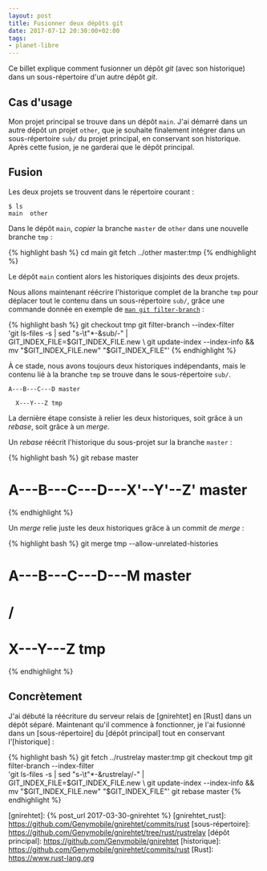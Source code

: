 ```yaml
---
layout: post
title: Fusionner deux dépôts git
date: 2017-07-12 20:30:00+02:00
tags:
- planet-libre
---
```


Ce billet explique comment fusionner un dépôt _git_ (avec son historique) dans
un sous-répertoire d'un autre dépôt _git_.


## Cas d'usage

Mon projet principal se trouve dans un dépôt `main`. J'ai démarré dans un autre
dépôt un projet `other`, que je souhaite finalement intégrer dans un
sous-répertoire `sub/` du projet principal, en conservant son historique. Après
cette fusion, je ne garderai que le dépôt principal.


## Fusion

Les deux projets se trouvent dans le répertoire courant :

    $ ls
    main  other

Dans le dépôt `main`, _copier_ la branche `master` de `other` dans une nouvelle
branche `tmp` :

{% highlight bash %}
cd main
git fetch ../other master:tmp
{% endhighlight %}

Le dépôt `main` contient alors les historiques disjoints des deux projets.

Nous allons maintenant réécrire l'historique complet de la branche `tmp` pour
déplacer tout le contenu dans un sous-répertoire `sub/`, grâce une commande
donnée en exemple de [`man git filter-branch`][git-scm] :

[git-scm]: https://git-scm.com/docs/git-filter-branch#_examples

{% highlight bash %}
git checkout tmp
git filter-branch --index-filter \
    'git ls-files -s | sed "s-\t\"*-&sub/-" |
        GIT_INDEX_FILE=$GIT_INDEX_FILE.new \
            git update-index --index-info &&
     mv "$GIT_INDEX_FILE.new" "$GIT_INDEX_FILE"'
{% endhighlight %}

À ce stade, nous avons toujours deux historiques indépendants, mais le contenu
lié à la branche `tmp` se trouve dans le sous-répertoire `sub/`.

```
A---B---C---D master

  X---Y---Z tmp
```

La dernière étape consiste à relier les deux historiques, soit grâce à un
_rebase_, soit grâce à un _merge_.

Un _rebase_ réécrit l'historique du sous-projet sur la branche `master` :

{% highlight bash %}
git rebase master

# A---B---C---D---X'--Y'--Z' master
{% endhighlight %}

Un _merge_ relie juste les deux historiques grâce à un commit de _merge_ :

{% highlight bash %}
git merge tmp --allow-unrelated-histories

# A---B---C---D---M  master
#                /
#       X---Y---Z tmp
{% endhighlight %}


## Concrètement

J'ai débuté la réécriture du serveur relais de [gnirehtet] en [Rust] dans un
dépôt séparé. Maintenant qu'il commence à fonctionner, je l'ai fusionné dans un
[sous-répertoire] du [dépôt principal] tout en conservant l'[historique] :

{% highlight bash %}
git fetch ../rustrelay master:tmp
git checkout tmp
git filter-branch --index-filter \
    'git ls-files -s | sed "s-\t\"*-&rustrelay/-" |
        GIT_INDEX_FILE=$GIT_INDEX_FILE.new \
            git update-index --index-info &&
     mv "$GIT_INDEX_FILE.new" "$GIT_INDEX_FILE"'
git rebase master
{% endhighlight %}


[gnirehtet]: {% post_url 2017-03-30-gnirehtet %}
[gnirehtet_rust]: https://github.com/Genymobile/gnirehtet/commits/rust
[sous-répertoire]: https://github.com/Genymobile/gnirehtet/tree/rust/rustrelay
[dépôt principal]: https://github.com/Genymobile/gnirehtet
[historique]: https://github.com/Genymobile/gnirehtet/commits/rust
[Rust]: https://www.rust-lang.org
